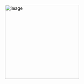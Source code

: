 <img width="245" alt="image" src="https://github.com/user-attachments/assets/c87b04df-8ef4-4629-802b-3ce31bdf3e1e" />
